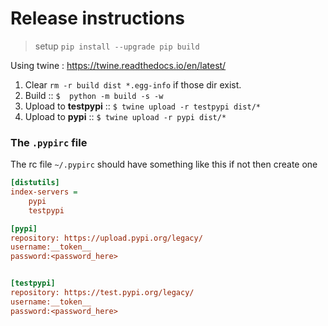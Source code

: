 # Release instructions 

> setup `pip install --upgrade pip build`

Using twine : https://twine.readthedocs.io/en/latest/ 

1. Clear `rm -r build dist *.egg-info`   if those dir exist.
2. Build :: `$  python -m build -s -w`   
3. Upload to **testpypi** ::  `$ twine upload -r testpypi dist/*`
4. Upload to **pypi** ::  `$ twine upload -r pypi dist/*`


### The `.pypirc` file

The rc file `~/.pypirc` should have something like this if not then create one
```ini
[distutils]
index-servers =
    pypi
    testpypi

[pypi]
repository: https://upload.pypi.org/legacy/
username:__token__
password:<password_here>


[testpypi]
repository: https://test.pypi.org/legacy/
username:__token__
password:<password_here>
```

